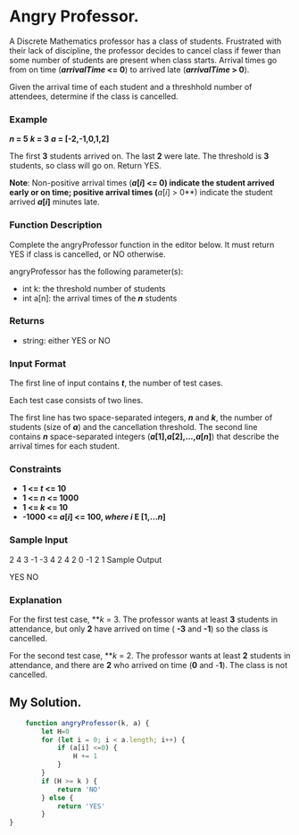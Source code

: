 # Angry Professor.

A Discrete Mathematics professor has a class of students. Frustrated with their lack of discipline, the professor decides to cancel class if fewer than some number of students are present when class starts. Arrival times go from on time (**_arrivalTime_ <= 0**) to arrived late (**_arrivalTime_ > 0**).

Given the arrival time of each student and a threshhold number of attendees, determine if the class is cancelled.

### Example

**_n_ = 5**
**_k_ = 3**
**_a_ = [-2,-1,0,1,2]**

The first **3** students arrived on. The last **2** were late. The threshold is **3** students, so class will go on. Return YES.

**Note**: Non-positive arrival times (**_a_[_i_] <= 0) indicate the student arrived early or on time; positive arrival times (**_a_[_i_] > 0**) indicate the student arrived **_a_[_i_]** minutes late.

### Function Description

Complete the angryProfessor function in the editor below. It must return YES if class is cancelled, or NO otherwise.

angryProfessor has the following parameter(s):

* int k: the threshold number of students
* int a[n]: the arrival times of the **_n_** students
### Returns

* string: either YES or NO

### Input Format

The first line of input contains _**t**_, the number of test cases.

Each test case consists of two lines.

The first line has two space-separated integers, _**n**_ and _**k**_, the number of students (size of _**a**_) and the cancellation threshold.
The second line contains _**n**_ space-separated integers (**_a_[1],_a_[2],...,_a_[_n_]**) that describe the arrival times for each student.

### Constraints

* **1 <= _t_ <= 10**
* **1 <= _n_ <= 1000**
* **1 <= _k_ <= 10**
* **-1000 <= _a_[_i_] <= 100, _where i_ E [1,..._n_]**

### Sample Input

2
4 3
-1 -3 4 2
4 2
0 -1 2 1
Sample Output

YES
NO

### Explanation

For the first test case, **_k_ = 3. The professor wants at least **3** students in attendance, but only **2** have arrived on time ( **-3** and **-1**) so the class is cancelled.

For the second test case, **_k_ = 2. The professor wants at least **2** students in attendance, and there are **2** who arrived on time (**0** and -**1**). The class is not cancelled.

## My Solution.

```javascript
    function angryProfessor(k, a) {
        let H=0
        for (let i = 0; i < a.length; i++) {
            if (a[i] <=0) {
                H += 1 
            }
        }     
        if (H >= k ) {
            return 'NO'
        } else {
            return 'YES'
        }
}
```